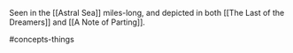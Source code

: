 Seen in the [[Astral Sea]] miles-long, and depicted in both [[The Last of the Dreamers]] and [[A Note of Parting]].

#concepts-things